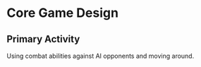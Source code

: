 # Core Game Design

## Primary Activity

Using combat abilities against AI opponents and moving around.

